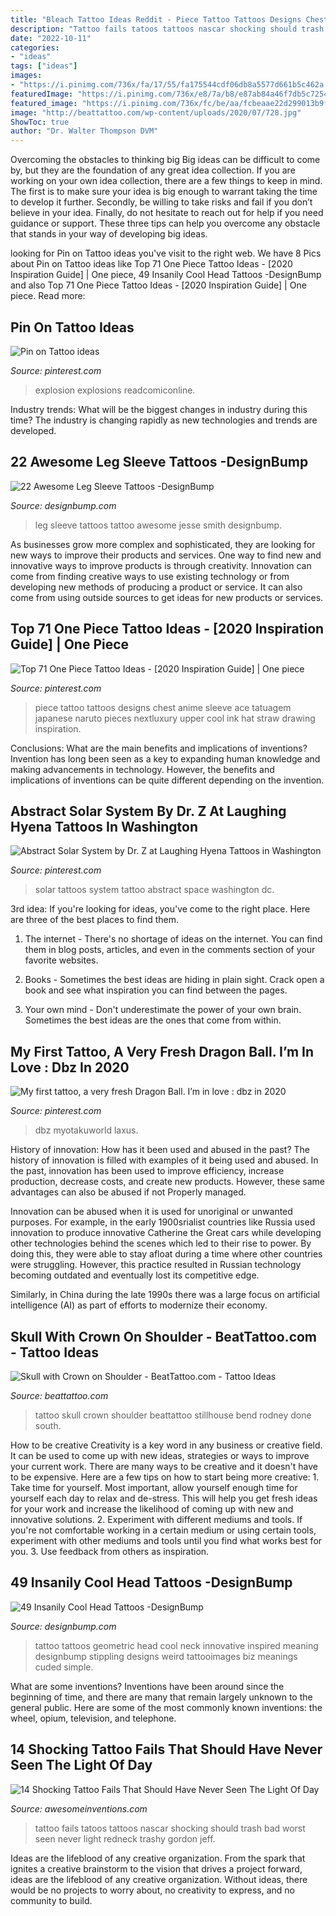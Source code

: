 ```yaml
---
title: "Bleach Tattoo Ideas Reddit - Piece Tattoo Tattoos Designs Chest Anime Sleeve Ace Tatuagem Japanese Naruto Pieces Nextluxury Upper Cool Ink Hat Straw Drawing Inspiration"
description: "Tattoo fails tatoos tattoos nascar shocking should trash bad worst seen never light redneck trashy gordon jeff"
date: "2022-10-11"
categories:
- "ideas"
tags: ["ideas"]
images:
- "https://i.pinimg.com/736x/fa/17/55/fa175544cdf06db8a5577d661b5c462a.jpg"
featuredImage: "https://i.pinimg.com/736x/e8/7a/b8/e87ab84a46f7db5c7254cd1980f6d074--hyena-washington-dc.jpg"
featured_image: "https://i.pinimg.com/736x/fc/be/aa/fcbeaae22d299013b9fe057cae2eb419--visual-effects-explosions.jpg"
image: "http://beattattoo.com/wp-content/uploads/2020/07/728.jpg"
ShowToc: true
author: "Dr. Walter Thompson DVM"
---
```



Overcoming the obstacles to thinking big
Big ideas can be difficult to come by, but they are the foundation of any great idea collection. If you are working on your own idea collection, there are a few things to keep in mind. The first is to make sure your idea is big enough to warrant taking the time to develop it further. Secondly, be willing to take risks and fail if you don’t believe in your idea. Finally, do not hesitate to reach out for help if you need guidance or support. These three tips can help you overcome any obstacle that stands in your way of developing big ideas.

	

		
looking for Pin on Tattoo ideas you've visit to the right web. We have 8 Pics about Pin on Tattoo ideas like Top 71 One Piece Tattoo Ideas - [2020 Inspiration Guide] | One piece, 49 Insanily Cool Head Tattoos -DesignBump and also Top 71 One Piece Tattoo Ideas - [2020 Inspiration Guide] | One piece. Read more:
		
    
## Pin On Tattoo Ideas

<img loading=lazy src="https://i.pinimg.com/736x/fc/be/aa/fcbeaae22d299013b9fe057cae2eb419--visual-effects-explosions.jpg" onerror="this.onerror=null;this.src='https://tse1.mm.bing.net/th?id=OIP.HduvQ1LJMoVT2-A6xgeDggHaLZ&amp;pid=15.1';" alt="Pin on Tattoo ideas">

_Source: pinterest.com_

>explosion explosions readcomiconline. 

	

Industry trends: What will be the biggest changes in industry during this time?
The industry is changing rapidly as new technologies and trends are developed.

    
## 22 Awesome Leg Sleeve Tattoos -DesignBump

<img loading=lazy src="https://designbump.com/wp-content/uploads/2015/09/Leg-Sleeve-by-Jesse-Smith-578x578.jpg" onerror="this.onerror=null;this.src='https://tse3.mm.bing.net/th?id=OIP.oOKSkjqG42wgWfioqJnrzwHaHa&amp;pid=15.1';" alt="22 Awesome Leg Sleeve Tattoos -DesignBump">

_Source: designbump.com_

>leg sleeve tattoos tattoo awesome jesse smith designbump. 

	

As businesses grow more complex and sophisticated, they are looking for new ways to improve their products and services. One way to find new and innovative ways to improve products is through creativity. Innovation can come from finding creative ways to use existing technology or from developing new methods of producing a product or service. It can also come from using outside sources to get ideas for new products or services.

    
## Top 71 One Piece Tattoo Ideas - [2020 Inspiration Guide] | One Piece

<img loading=lazy src="https://i.pinimg.com/736x/88/2d/95/882d95ce8e03f70e10922ff0c5388989.jpg" onerror="this.onerror=null;this.src='https://tse4.mm.bing.net/th?id=OIP.gyAzaX_fBphL5WyIOC_TQgHaHa&amp;pid=15.1';" alt="Top 71 One Piece Tattoo Ideas - [2020 Inspiration Guide] | One piece">

_Source: pinterest.com_

>piece tattoo tattoos designs chest anime sleeve ace tatuagem japanese naruto pieces nextluxury upper cool ink hat straw drawing inspiration. 

	

Conclusions: What are the main benefits and implications of inventions?
Invention has long been seen as a key to expanding human knowledge and making advancements in technology. However, the benefits and implications of inventions can be quite different depending on the invention.

    
## Abstract Solar System By Dr. Z At Laughing Hyena Tattoos In Washington

<img loading=lazy src="https://i.pinimg.com/736x/e8/7a/b8/e87ab84a46f7db5c7254cd1980f6d074--hyena-washington-dc.jpg" onerror="this.onerror=null;this.src='https://tse1.mm.bing.net/th?id=OIP.9-Sjlj27XUK2CuG3BA4iEAHaJ3&amp;pid=15.1';" alt="Abstract Solar System by Dr. Z at Laughing Hyena Tattoos in Washington">

_Source: pinterest.com_

>solar tattoos system tattoo abstract space washington dc. 

	

3rd idea:
If you're looking for ideas, you've come to the right place. Here are three of the best places to find them.
1. The internet - There's no shortage of ideas on the internet. You can find them in blog posts, articles, and even in the comments section of your favorite websites.

2. Books - Sometimes the best ideas are hiding in plain sight. Crack open a book and see what inspiration you can find between the pages.

3. Your own mind - Don't underestimate the power of your own brain. Sometimes the best ideas are the ones that come from within.

    
## My First Tattoo, A Very Fresh Dragon Ball. I’m In Love : Dbz In 2020

<img loading=lazy src="https://i.pinimg.com/736x/fa/17/55/fa175544cdf06db8a5577d661b5c462a.jpg" onerror="this.onerror=null;this.src='https://tse1.mm.bing.net/th?id=OIP.EuqITSI870rCBe9rBw7qDQHaJ3&amp;pid=15.1';" alt="My first tattoo, a very fresh Dragon Ball. I’m in love : dbz in 2020">

_Source: pinterest.com_

>dbz myotakuworld laxus. 

	

History of innovation: How has it been used and abused in the past?
The history of innovation is filled with examples of it being used and abused. In the past, innovation has been used to improve efficiency, increase production, decrease costs, and create new products. However, these same advantages can also be abused if not Properly managed.

Innovation can be abused when it is used for unoriginal or unwanted purposes. For example, in the early 1900srialist countries like Russia used innovation to produce innovative Catherine the Great cars while developing other technologies behind the scenes which led to their rise to power. By doing this, they were able to stay afloat during a time where other countries were struggling. However, this practice resulted in Russian technology becoming outdated and eventually lost its competitive edge. 

Similarly, in China during the late 1990s there was a large focus on artificial intelligence (AI) as part of efforts to modernize their economy.

    
## Skull With Crown On Shoulder - BeatTattoo.com - Tattoo Ideas

<img loading=lazy src="http://beattattoo.com/wp-content/uploads/2020/07/728.jpg" onerror="this.onerror=null;this.src='https://tse1.mm.bing.net/th?id=OIP.Ev9GeeeLd_PcypPJdy443wHaJ3&amp;pid=15.1';" alt="Skull with Crown on Shoulder - BeatTattoo.com - Tattoo Ideas">

_Source: beattattoo.com_

>tattoo skull crown shoulder beattattoo stillhouse bend rodney done south. 

	

How to be creative
Creativity is a key word in any business or creative field. It can be used to come up with new ideas, strategies or ways to improve your current work. There are many ways to be creative and it doesn't have to be expensive. Here are a few tips on how to start being more creative: 1. Take time for yourself. Most important, allow yourself enough time for yourself each day to relax and de-stress. This will help you get fresh ideas for your work and increase the likelihood of coming up with new and innovative solutions. 2. Experiment with different mediums and tools. If you're not comfortable working in a certain medium or using certain tools, experiment with other mediums and tools until you find what works best for you. 3. Use feedback from others as inspiration.

    
## 49 Insanily Cool Head Tattoos -DesignBump

<img loading=lazy src="http://cdn.designbump.com/wp-content/uploads/2015/10/23-tattoo-on-the-head.jpg" onerror="this.onerror=null;this.src='https://tse1.mm.bing.net/th?id=OIP.fQRTNW2hjEOOLBCw5vYfuwHaJ4&amp;pid=15.1';" alt="49 Insanily Cool Head Tattoos -DesignBump">

_Source: designbump.com_

>tattoo tattoos geometric head cool neck innovative inspired meaning designbump stippling designs weird tattooimages biz meanings cuded simple. 

	

What are some inventions?
Inventions have been around since the beginning of time, and there are many that remain largely unknown to the general public. Here are some of the most commonly known inventions: the wheel, opium, television, and telephone.

    
## 14 Shocking Tattoo Fails That Should Have Never Seen The Light Of Day

<img loading=lazy src="http://www.awesomeinventions.com/wp-content/uploads/2016/02/tattoo-fails-nascar.jpg" onerror="this.onerror=null;this.src='https://tse2.mm.bing.net/th?id=OIP.pPE19KQ1tIbMLYolMyyRKwHaIu&amp;pid=15.1';" alt="14 Shocking Tattoo Fails That Should Have Never Seen The Light Of Day">

_Source: awesomeinventions.com_

>tattoo fails tatoos tattoos nascar shocking should trash bad worst seen never light redneck trashy gordon jeff. 

	

Ideas are the lifeblood of any creative organization. From the spark that ignites a creative brainstorm to the vision that drives a project forward, ideas are the lifeblood of any creative organization. Without ideas, there would be no projects to worry about, no creativity to express, and no community to build.

